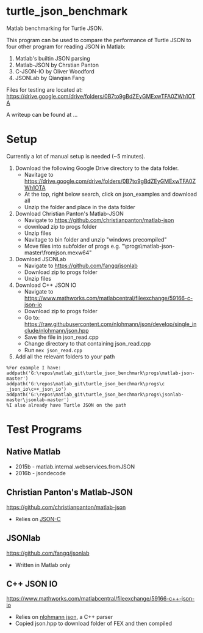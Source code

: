 # turtle_json_benchmark #

Matlab benchmarking for Turtle JSON. 

This program can be used to compare the performance of Turtle JSON to four other program for reading JSON in Matlab:

1. Matlab's builtin JSON parsing
2. Matlab-JSON by Chrstian Panton
3. C-JSON-IO by Oliver Woodford
4. JSONLab by Qianqian Fang

Files for testing are located at:
https://drive.google.com/drive/folders/0B7to9gBdZEyGMExwTFA0ZWh1OTA

A writeup can be found at ...

# Setup # 

Currently a lot of manual setup is needed (~5 minutes).

1. Download the following Google Drive directory to the data folder.
    * Navitage to https://drive.google.com/drive/folders/0B7to9gBdZEyGMExwTFA0ZWh1OTA
    * At the top, right below search, click on json_examples and download all
    * Unzip the folder and place in the data folder
2. Download Christian Panton's Matlab-JSON
    * Navigate to https://github.com/christianpanton/matlab-json
    * download zip to progs folder
    * Unzip files
    * Navitage to bin folder and unzip "windows precompiled"
    * Move files into subfolder of progs e.g. "\progs\matlab-json-master\fromjson.mexw64"
3. Download JSONLab
    * Navigate to https://github.com/fangq/jsonlab
    * Download zip to progs folder
    * Unzip files
4. Download C++ JSON IO
    * Navigate to https://www.mathworks.com/matlabcentral/fileexchange/59166-c-json-io
    * Download zip to progs folder
    * Go to: https://raw.githubusercontent.com/nlohmann/json/develop/single_include/nlohmann/json.hpp
    * Save the file in json_read.cpp
    * Change directory to that containing json_read.cpp
    * Run `mex json_read.cpp`
5. Add all the relevant folders to your path

```
%For example I have:
addpath('G:\repos\matlab_git\turtle_json_benchmark\progs\matlab-json-master')
addpath('G:\repos\matlab_git\turtle_json_benchmark\progs\c  _json_io\c++_json_io')
addpath('G:\repos\matlab_git\turtle_json_benchmark\progs\jsonlab-master\jsonlab-master')
%I also already have Turtle JSON on the path
```

# Test Programs #


## Native Matlab ##

- 2015b - matlab.internal.webservices.fromJSON
- 2016b - jsondecode

## Christian Panton's Matlab-JSON ##

https://github.com/christianpanton/matlab-json

- Relies on [JSON-C](https://github.com/json-c/json-c)

## JSONlab ##

https://github.com/fangq/jsonlab

- Written in Matlab only

## C++ JSON IO ##

https://www.mathworks.com/matlabcentral/fileexchange/59166-c++-json-io

- Relies on [nlohmann json](https://github.com/nlohmann/json), a C++ parser
- Copied json.hpp to download folder of FEX and then compiled